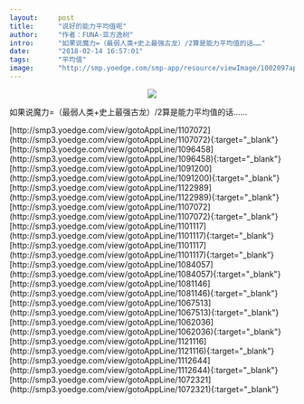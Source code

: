 ```yaml
---
layout:     post
title:      "说好的能力平均值呢"
author:     "作者：FUNA·亚方逸树"
intro:      "如果说魔力=（最弱人类+史上最强古龙）/2算是能力平均值的话……"
date:       "2018-02-14 16:57:01"
tags:       "平均值"
image:      "http://smp.yoedge.com/smp-app/resource/viewImage/1002097appline.png"
---
```

<div style="text-align: center">
<p><img src="http://smp.yoedge.com/smp-app/resource/viewImage/1002097appline.png"/></p>
</div>
<p class="post-meta">
<span>如果说魔力=（最弱人类+史上最强古龙）/2算是能力平均值的话……</span>
</p>
[http://smp3.yoedge.com/view/gotoAppLine/1107072](http://smp3.yoedge.com/view/gotoAppLine/1107072){:target="_blank"}
[http://smp3.yoedge.com/view/gotoAppLine/1096458](http://smp3.yoedge.com/view/gotoAppLine/1096458){:target="_blank"}
[http://smp3.yoedge.com/view/gotoAppLine/1091200](http://smp3.yoedge.com/view/gotoAppLine/1091200){:target="_blank"}
[http://smp3.yoedge.com/view/gotoAppLine/1122989](http://smp3.yoedge.com/view/gotoAppLine/1122989){:target="_blank"}
[http://smp3.yoedge.com/view/gotoAppLine/1107072](http://smp3.yoedge.com/view/gotoAppLine/1107072){:target="_blank"}
[http://smp3.yoedge.com/view/gotoAppLine/1101117](http://smp3.yoedge.com/view/gotoAppLine/1101117){:target="_blank"}
[http://smp3.yoedge.com/view/gotoAppLine/1101117](http://smp3.yoedge.com/view/gotoAppLine/1101117){:target="_blank"}
[http://smp3.yoedge.com/view/gotoAppLine/1084057](http://smp3.yoedge.com/view/gotoAppLine/1084057){:target="_blank"}
[http://smp3.yoedge.com/view/gotoAppLine/1081146](http://smp3.yoedge.com/view/gotoAppLine/1081146){:target="_blank"}
[http://smp3.yoedge.com/view/gotoAppLine/1067513](http://smp3.yoedge.com/view/gotoAppLine/1067513){:target="_blank"}
[http://smp3.yoedge.com/view/gotoAppLine/1062036](http://smp3.yoedge.com/view/gotoAppLine/1062036){:target="_blank"}
[http://smp3.yoedge.com/view/gotoAppLine/1121116](http://smp3.yoedge.com/view/gotoAppLine/1121116){:target="_blank"}
[http://smp3.yoedge.com/view/gotoAppLine/1112644](http://smp3.yoedge.com/view/gotoAppLine/1112644){:target="_blank"}
[http://smp3.yoedge.com/view/gotoAppLine/1072321](http://smp3.yoedge.com/view/gotoAppLine/1072321){:target="_blank"}



